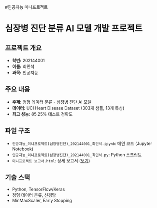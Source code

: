 #인공지능 미니프로젝트
# 심장병 진단 분류 AI 모델 개발 프로젝트

## 프로젝트 개요
- **학번:** 202144001
- **이름:** 최민석
- **과목:** 인공지능

## 주요 내용
- **주제:** 정형 데이터 분류 - 심장병 진단 AI 모델
- **데이터:** UCI Heart Disease Dataset (303개 샘플, 13개 특성)
- **최고 성능:** 85.25% 테스트 정확도

## 파일 구조
- `인공지능_미니프로젝트(심장병진단)_202144001_최민석.ipynb`: 메인 코드 (Jupyter Notebook)
- `인공지능_미니프로젝트(심장병진단)_202144001_최민석.py`: Python 스크립트
- `미니프로젝트 보고서.html`: 상세 보고서 ([보기](./미니프로젝트%20보고서.html))

## 기술 스택
- Python, TensorFlow/Keras
- 정형 데이터 분류, 신경망
- MinMaxScaler, Early Stopping
